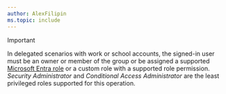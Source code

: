 ```yaml
---
author: AlexFilipin
ms.topic: include
---
```


> [!IMPORTANT]
> In delegated scenarios with work or school accounts, the signed-in user must be an owner or member of the group or be assigned a supported [Microsoft Entra role](/entra/identity/role-based-access-control/permissions-reference?toc=%2Fgraph%2Ftoc.json) or a custom role with a supported role permission. *Security Administrator* and *Conditional Access Administrator* are the least privileged roles supported for this operation.

